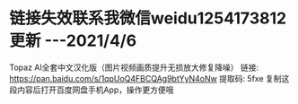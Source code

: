 # 链接失效联系我微信weidu1254173812更新   ---2021/4/6 
Topaz AI全套中文汉化版（图片视频画质提升无损放大修复降噪）
链接: https://pan.baidu.com/s/1qpUoQ4FBCQAg9btYyN4oNw 提取码: 5fxe 复制这段内容后打开百度网盘手机App，操作更方便哦 
